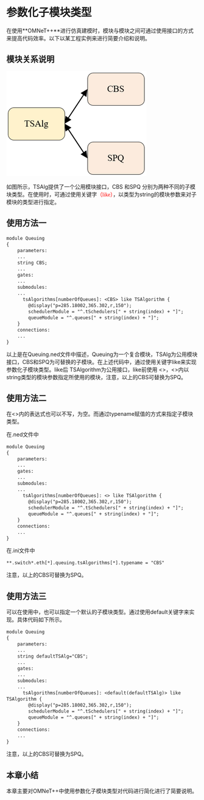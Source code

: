 # 参数化子模块类型 #

在使用**OMNeT++**进行仿真建模时，模块与模块之间可通过使用接口的方式来提高代码效率。以下以某工程实例来进行简要介绍和说明。

## 模块关系说明 ##

![手册](../img/extend2/struct.PNG)

如图所示，TSAlg提供了一个公用模块接口，CBS 和SPQ 分别为两种不同的子模块类型。在使用时，可通过使用关键字<font color="#FF0000" face="黑体">（like）</font>，以类型为string的模块参数来对子模块的类型进行指定。

## 使用方法一

```
module Queuing
{
	parameters:
	...
	string CBS;
	...
	gates:
	...
	submodules:
	...
	  tsAlgorithms[numberOfQueues]: <CBS> like TSAlgorithm {
        @display("p=285.18002,365.302,r,150");
        schedulerModule = "^.tSchedulers[" + string(index) + "]";
        queueModule = "^.queues[" + string(index) + "]";
    }
    connections:
    ...
}
```

以上是在Queuing.ned文件中描述，Queuing为一个复合模块，TSAlg为公用模块接口，CBS和SPQ为可替换的子模块。在上述代码中，通过使用关键字like来实现参数化子模块类型。like后 TSAlgorithm为公用接口，like前使用 <>，<>内以string类型的模块参数指定所使用的模块，注意，以上的CBS可替换为SPQ。

## 使用方法二

在<>内的表达式也可以不写，为空。而通过typename赋值的方式来指定子模块类型。

在.ned文件中

```
module Queuing
{
	parameters:
	...
	gates:
	...
	submodules:
	...
	  tsAlgorithms[numberOfQueues]: <> like TSAlgorithm {
        @display("p=285.18002,365.302,r,150");
        schedulerModule = "^.tSchedulers[" + string(index) + "]";
        queueModule = "^.queues[" + string(index) + "]";
    }
    connections:
    ...
}
```

在.ini文件中

```
**.switch*.eth[*].queuing.tsAlgorithms[*].typename = "CBS"
```

注意，以上的CBS可替换为SPQ。

## 使用方法三

可以在使用中，也可以指定一个默认的子模块类型。通过使用default关键字来实现。具体代码如下所示。

```
module Queuing
{
	parameters:
	...
	string defaultTSAlg="CBS";
	...
	gates:
	...
	submodules:
	...
	  tsAlgorithms[numberOfQueues]: <default(defaultTSAlg)> like TSAlgorithm {
        @display("p=285.18002,365.302,r,150");
        schedulerModule = "^.tSchedulers[" + string(index) + "]";
        queueModule = "^.queues[" + string(index) + "]";
    }
    connections:
    ...
}
```

注意，以上的CBS可替换为SPQ。

## 本章小结 ##

本章主要对OMNeT++中使用参数化子模块类型对代码进行简化进行了简要说明。
